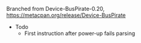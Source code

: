 Branched from Device-BusPirate-0.20, https://metacpan.org/release/Device-BusPirate

* Todo
    * First instruction after power-up fails parsing
